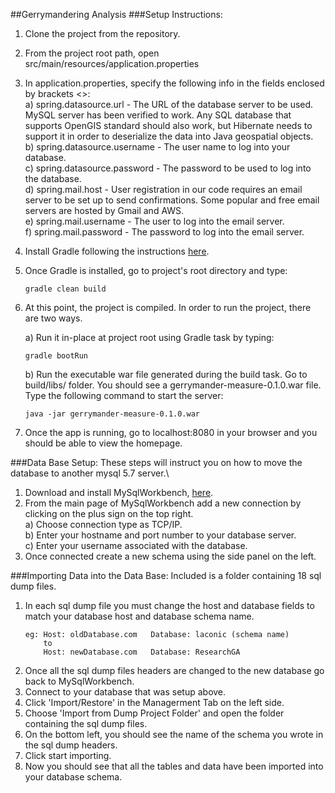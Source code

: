 ##Gerrymandering Analysis 
###Setup Instructions: 
1. Clone the project from the repository. 
2. From the project root path, open src/main/resources/application.properties
3. In application.properties, specify the following info in the fields enclosed by brackets <>:  
a) spring.datasource.url - The URL of the database server to be used. MySQL server has been verified to work. Any SQL
database that supports OpenGIS standard should also work, but Hibernate needs to support it in order to deserialize the
data into Java geospatial objects.  
b) spring.datasource.username - The user name to log into your database.  
c) spring.datasource.password - The password to be used to log into the database.  
d) spring.mail.host - User registration in our code requires an email server to be set up to send confirmations. Some
popular and free email servers are hosted by Gmail and AWS.  
e) spring.mail.username - The user to log into the email server.  
f) spring.mail.password - The password to log into the email server.  
4. Install Gradle following the instructions [here](https://gradle.org/install/).
5. Once Gradle is installed, go to project's root directory and type:  
   ```shell
   gradle clean build
   ```
6. At this point, the project is compiled. In order to run the project, there are two ways.  

   a) Run it in-place at project root using Gradle task by typing:
   ```shell
   gradle bootRun
   ```
   
   b) Run the executable war file generated during the build task. Go to build/libs/ folder. You should see a
   gerrymander-measure-0.1.0.war file. Type the following command to start the server:
   ```shell
   java -jar gerrymander-measure-0.1.0.war
   ```
7. Once the app is running, go to localhost:8080 in your browser and you should be able to view the homepage.  


###Data Base Setup:
These steps will instruct you on how to move the database to another mysql 5.7 server.\

1. Download and install MySqlWorkbench, [here](https://www.mysql.com/products/workbench/).
2. From the main page of MySqlWorkbench add a new connection by clicking on the plus sign on the top right.  
a) Choose connection type as TCP/IP.  
b) Enter your hostname and port number to your database server.  
c) Enter your username associated with the database.  
3. Once connected create a new schema using the side panel on the left. 

###Importing Data into the Data Base:
Included is a folder containing 18 sql dump files.

1. In each sql dump file you must change the host and database fields to match your database host and database schema name.
    ```shell
    eg: Host: oldDatabase.com   Database: laconic (schema name)
        to 
        Host: newDatabase.com   Database: ResearchGA
    ```
2. Once all the sql dump files headers are changed to the new database go back to MySqlWorkbench.
3. Connect to your database that was setup above.
4. Click 'Import/Restore' in the Managerment Tab on the left side.
5. Choose 'Import from Dump Project Folder' and open the folder containing the sql dump files.
6. On the bottom left, you should see the name of the schema you wrote in the sql dump headers.
7. Click start importing.
8. Now you should see that all the tables and data have been imported into your database schema.
    

